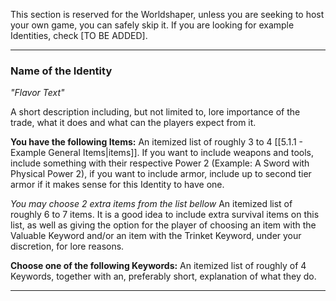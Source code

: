 This section is reserved for the Worldshaper, unless you are seeking to host your own game, you can safely skip it. If you are looking for example Identities, check [TO BE ADDED].

___
### Name of the Identity
_"Flavor Text"_

A short description including, but not limited to, lore importance of the trade, what it does and what can the players expect from it.

__You have the following Items:__
An itemized list of roughly 3 to 4 [[5.1.1 - Example General Items|items]]. If you want to include weapons and tools, include something with their respective Power 2 (Example: A Sword with Physical Power 2), if you want to include armor, include up to second tier armor if it makes sense for this Identity to have one.

_You may choose 2 extra items from the list bellow_
An itemized list of roughly 6 to 7 items. It is a good idea to include extra survival items on this list, as well as giving the option for the player of choosing an item with the Valuable Keyword and/or an item with the Trinket Keyword, under your discretion, for lore reasons.


__Choose one of the following Keywords:__
An itemized list of roughly of 4 Keywords, together with an, preferably short, explanation of what they do.

___